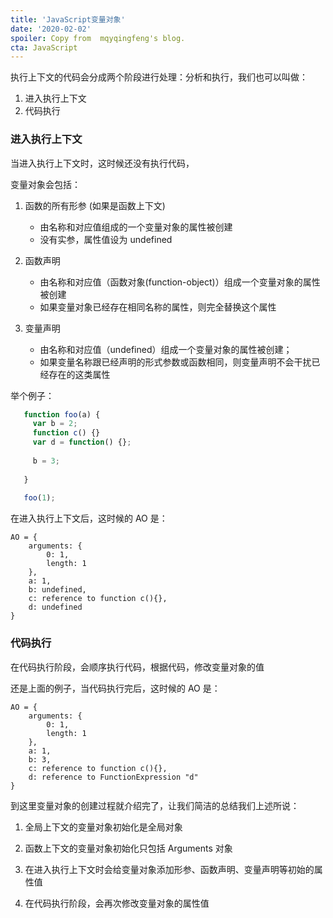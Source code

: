 ```yaml
---
title: 'JavaScript变量对象'
date: '2020-02-02'
spoiler: Copy from 	mqyqingfeng's blog.
cta: JavaScript
---
```


执行上下文的代码会分成两个阶段进行处理：分析和执行，我们也可以叫做：

 1. 进入执行上下文
 2. 代码执行
 
 ### 进入执行上下文
 
 当进入执行上下文时，这时候还没有执行代码，
 
 变量对象会包括：
 
 1. 函数的所有形参 (如果是函数上下文)
 
    * 由名称和对应值组成的一个变量对象的属性被创建
    * 没有实参，属性值设为 undefined
 
 2. 函数声明
 
    * 由名称和对应值（函数对象(function-object)）组成一个变量对象的属性被创建
    * 如果变量对象已经存在相同名称的属性，则完全替换这个属性
    
 3. 变量声明
 
    * 由名称和对应值（undefined）组成一个变量对象的属性被创建；
    * 如果变量名称跟已经声明的形式参数或函数相同，则变量声明不会干扰已经存在的这类属性

 举个例子：
 
 ```javascript
    function foo(a) {
      var b = 2;
      function c() {}
      var d = function() {};
    
      b = 3;
    
    }
    
    foo(1);
 ```

在进入执行上下文后，这时候的 AO 是：

```
AO = {
    arguments: {
        0: 1,
        length: 1
    },
    a: 1,
    b: undefined,
    c: reference to function c(){},
    d: undefined
}
```

 ### 代码执行
 
在代码执行阶段，会顺序执行代码，根据代码，修改变量对象的值

还是上面的例子，当代码执行完后，这时候的 AO 是：

```
AO = {
    arguments: {
        0: 1,
        length: 1
    },
    a: 1,
    b: 3,
    c: reference to function c(){},
    d: reference to FunctionExpression "d"
}
```

到这里变量对象的创建过程就介绍完了，让我们简洁的总结我们上述所说：

   1. 全局上下文的变量对象初始化是全局对象

   2. 函数上下文的变量对象初始化只包括 Arguments 对象

   3. 在进入执行上下文时会给变量对象添加形参、函数声明、变量声明等初始的属性值
   
   4. 在代码执行阶段，会再次修改变量对象的属性值
 
 